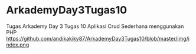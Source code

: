 # ArkademyDay3Tugas10
Tugas Arkademy Day 3 Tugas 10 Aplikasi Crud Sederhana menggunakan PHP
https://github.com/andikakiky87/ArkademyDay3Tugas10/blob/master/img/index.png

